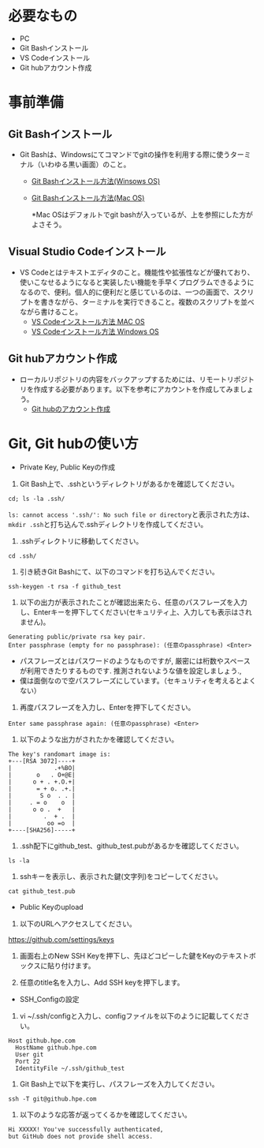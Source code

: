 # 必要なもの
+ PC
+ Git Bashインストール
+ VS Codeインストール
+ Git hubアカウント作成

# 事前準備
## Git Bashインストール
+ Git Bashは、Windowsにてコマンドでgitの操作を利用する際に使うターミナル（いわゆる黒い画面）のこと。
  + [Git Bashインストール方法(Winsows OS)](https://eng-entrance.com/git-install)
  + [Git Bashインストール方法(Mac OS)](https://qiita.com/NorsteinBekkler/items/a0622ee6a39d08d61b72)
  
    *Mac OSはデフォルトでgit bashが入っているが、上を参照にした方がよさそう。
## Visual Studio Codeインストール
+ VS Codeとはテキストエディタのこと。機能性や拡張性などが優れており、使いこなせるようになると実装したい機能を手早くプログラムできるようになるので、便利。個人的に便利だと感じているのは、一つの画面で、スクリプトを書きながら、ターミナルを実行できること。複数のスクリプトを並べながら書けること。
  + [VS Codeインストール方法 MAC OS](https://qiita.com/watamura/items/51c70fbb848e5f956fd6)
  + [VS Codeインストール方法 Windows OS](https://qiita.com/psychoroid/items/7d85ae6bade4a67aedb1)

## Git hubアカウント作成
+ ローカルリポジトリの内容をバックアップするためには、リモートリポジトリを作成する必要があります。以下を参考にアカウントを作成してみましょう。
  + [Git hubのアカウント作成](https://techacademy.jp/magazine/6235)

# Git, Git hubの使い方
+ Private Key, Public Keyの作成
1.  Git Bash上で、.sshというディレクトリがあるかを確認してください。  
```
cd; ls -la .ssh/
```
`ls: cannot access '.ssh/': No such file or directory`と表示された方は、`mkdir .ssh`と打ち込んで.sshディレクトリを作成してください。

1.  .sshディレクトリに移動してください。 
```
cd .ssh/
```
1.  引き続きGit Bashにて、以下のコマンドを打ち込んでください。    
```
ssh-keygen -t rsa -f github_test
```

1.  以下の出力が表示されたことが確認出来たら、任意のパスフレーズを入力し、Enterキーを押下してください(セキュリティ上、入力しても表示はされません)。  
```
Generating public/private rsa key pair.
Enter passphrase (empty for no passphrase): (任意のpassphrase) <Enter>
```
* パスフレーズとはパスワードのようなものですが, 厳密には桁数やスペースが利用できたりするものです. 推測されないような値を設定しましょう.,
* 僕は面倒なので空パスフレーズにしています。（セキュリティを考えるとよくない）

1.  再度パスフレーズを入力し、Enterを押下してください。
```
Enter same passphrase again: (任意のpassphrase) <Enter>
```

1.  以下のような出力がされたかを確認してください。

```
The key's randomart image is:
+---[RSA 3072]----+
|            .+%BO|
|       o   . O+@E|
|      o + . +.O.+|
|       = + o. .+.|
|        S o  . . |
|     . = o    o  |
|      o o .  +   |
|         .  + .  |
|          oo =o  |
+----[SHA256]-----+
```

1.  .ssh配下にgithub_test、github_test.pubがあるかを確認してください。
```
ls -la 
```

1.  sshキーを表示し、表示された鍵(文字列)をコピーしてください。
```
cat github_test.pub
```

+ Public Keyのupload

1.  以下のURLへアクセスしてください。

https://github.com/settings/keys

1.  画面右上のNew SSH Keyを押下し、先ほどコピーした鍵をKeyのテキストボックスに貼り付けます。

1.  任意のtitle名を入力し、Add SSH keyを押下します。

+ SSH_Configの設定

1.  vi ~/.ssh/configと入力し、configファイルを以下のように記載してください。
```
Host github.hpe.com
  HostName github.hpe.com
  User git
  Port 22
  IdentityFile ~/.ssh/github_test
```

1.  Git Bash上で以下を実行し、パスフレーズを入力してください。
```
ssh -T git@github.hpe.com
```

1.  以下のような応答が返ってくるかを確認してください。  
```
Hi XXXXX! You've successfully authenticated,
but GitHub does not provide shell access.
```


